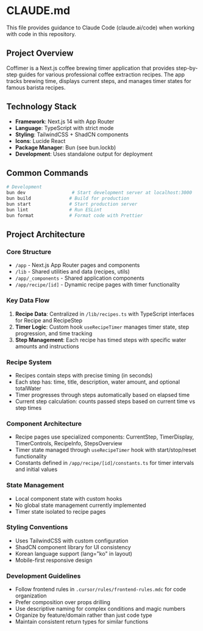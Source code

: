 # CLAUDE.md

This file provides guidance to Claude Code (claude.ai/code) when working with code in this repository.

## Project Overview

Coffimer is a Next.js coffee brewing timer application that provides step-by-step guides for various professional coffee extraction recipes. The app tracks brewing time, displays current steps, and manages timer states for famous barista recipes.

## Technology Stack

- **Framework**: Next.js 14 with App Router
- **Language**: TypeScript with strict mode
- **Styling**: TailwindCSS + ShadCN components
- **Icons**: Lucide React
- **Package Manager**: Bun (see bun.lockb)
- **Development**: Uses standalone output for deployment

## Common Commands

```bash
# Development
bun dev                 # Start development server at localhost:3000
bun build              # Build for production
bun start              # Start production server
bun lint               # Run ESLint
bun format             # Format code with Prettier
```

## Project Architecture

### Core Structure
- `/app` - Next.js App Router pages and components
- `/lib` - Shared utilities and data (recipes, utils)
- `/app/_components` - Shared application components
- `/app/recipe/[id]` - Dynamic recipe pages with timer functionality

### Key Data Flow
1. **Recipe Data**: Centralized in `/lib/recipes.ts` with TypeScript interfaces for Recipe and RecipeStep
2. **Timer Logic**: Custom hook `useRecipeTimer` manages timer state, step progression, and time tracking
3. **Step Management**: Each recipe has timed steps with specific water amounts and instructions

### Recipe System
- Recipes contain steps with precise timing (in seconds)
- Each step has: time, title, description, water amount, and optional totalWater
- Timer progresses through steps automatically based on elapsed time
- Current step calculation: counts passed steps based on current time vs step times

### Component Architecture
- Recipe pages use specialized components: CurrentStep, TimerDisplay, TimerControls, RecipeInfo, StepsOverview
- Timer state managed through `useRecipeTimer` hook with start/stop/reset functionality
- Constants defined in `/app/recipe/[id]/constants.ts` for timer intervals and initial values

### State Management
- Local component state with custom hooks
- No global state management currently implemented
- Timer state isolated to recipe pages

### Styling Conventions
- Uses TailwindCSS with custom configuration
- ShadCN component library for UI consistency
- Korean language support (lang="ko" in layout)
- Mobile-first responsive design

### Development Guidelines
- Follow frontend rules in `.cursor/rules/frontend-rules.mdc` for code organization
- Prefer composition over props drilling
- Use descriptive naming for complex conditions and magic numbers
- Organize by feature/domain rather than just code type
- Maintain consistent return types for similar functions